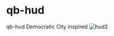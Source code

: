 # qb-hud

qb-hud Democratic City inspired
![hud2](https://github.com/TazLTD/qb-hud/assets/89445989/8379fcc8-7d9a-4b33-8295-f17e0affea15)


